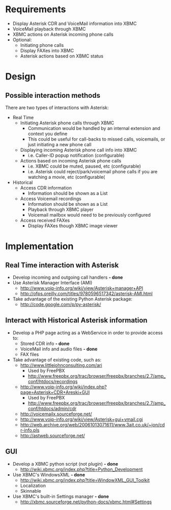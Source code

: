 # Requirements #

  * Display Asterisk CDR and VoiceMail information into XBMC
  * VoiceMail playback through XBMC
  * XBMC actions on Asterisk incoming phone calls
  * Optional:
    * Initiating phone calls
    * Display FAXes into XBMC
    * Asterisk actions based on XBMC status

# Design #

## Possible interaction methods ##

There are two types of interactions with Asterisk:

  * Real Time
    * Initiating Asterisk phone calls through XBMC
      * Communication would be handled by an internal extension and context you define
      * This could be useful for call-backs to missed calls, voicemails, or just initiating a new phone call
    * Displaying incoming Asterisk phone call info into XBMC
      * i.e. Caller-ID popup notification (configurable)
    * Actions based on incoming Asterisk phone calls
      * i.e. XBMC could be muted, paused, etc (configurable)
      * i.e. Asterisk could reject/park/voicemail phone calls if you are watching a movie, etc (configurable(
  * Historical
    * Access CDR information
      * Information should be shown as a List
    * Access Voicemail recordings
      * Information should be shown as a List
      * Playback through XBMC player
      * Voicemail mailbox would need to be previously configured
    * Access received FAXes
      * Display FAXes though XBMC image viewer


# Implementation #

## Real Time interaction with Asterisk ##

  * Develop incoming and outgoing call handlers **- done**
  * Use Asterisk Manager Interface (AMI)
    * http://www.voip-info.org/wiki/view/Asterisk+manager+API
    * http://ofps.oreilly.com/titles/9780596517342/asterisk-AMI.html
  * Take advantage of the existing Python Asterisk package:
    * http://code.google.com/p/py-asterisk/

## Interact with Historical Asterisk information ##

  * Develop a PHP page acting as a WebService in order to provide access to:
    * Stored CDR info **- done**
    * VoiceMail info and audio files **- done**
    * FAX files
  * Take advantage of existing code, such as:
    * http://www.littlejohnconsulting.com/ari
      * Used by FreePBX
      * http://www.freepbx.org/trac/browser/freepbx/branches/2.7/amp_conf/htdocs/recordings
    * http://www.voip-info.org/wiki/index.php?page=Asterisk+CDR+Areski+GUI
      * Used by FreePBX
      * http://www.freepbx.org/trac/browser/freepbx/branches/2.7/amp_conf/htdocs/admin/cdr
    * http://voicemailx.sourceforge.net/
    * http://www.voip-info.org/wiki/view/Asterisk+gui+vmail.cgi
    * http://web.archive.org/web/20061013071611/www.3ait.co.uk/~jon/cdr-info.pls
    * http://astweb.sourceforge.net/

## GUI ##

  * Develop a XBMC python script (not plugin) **- done**
    * http://wiki.xbmc.org/index.php?title=Python_Development
  * Use XBMC's WindowsXML **- done**
    * http://wiki.xbmc.org/index.php?title=WindowXML_GUI_Toolkit
    * Localization
    * Skinnable
  * Use XBMC's built-in Settings manager **- done**
    * http://xbmc.sourceforge.net/python-docs/xbmc.html#Settings